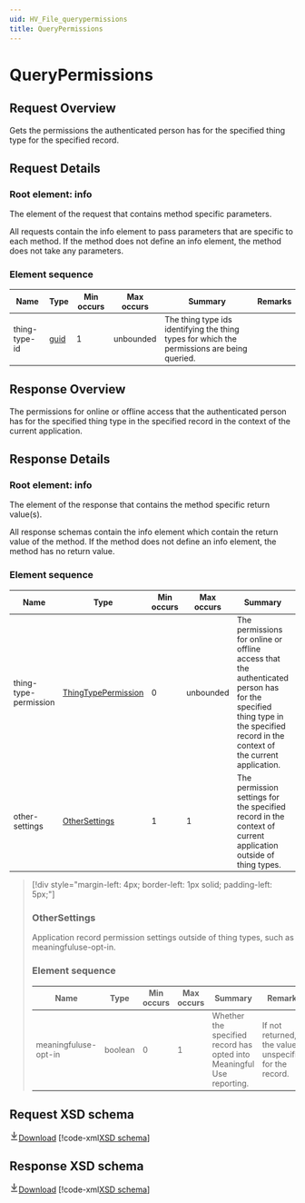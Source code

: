 ```yaml
---
uid: HV_File_querypermissions
title: QueryPermissions
---
```


# QueryPermissions

## Request Overview

Gets the permissions the authenticated person has for the specified thing type for the specified record.

## Request Details

<a name='info'></a>

### Root element: info

The element of the request that contains method specific parameters.

All requests contain the info element to pass parameters that are specific to each method. If the method does not define an info element, the method does not take any parameters.

### Element sequence

Name|Type|Min occurs|Max occurs|Summary|Remarks
---|---|---|---|---|---
thing-type-id|[guid](xref:HV_File_types#guid)|1|unbounded|The thing type ids identifying the thing types for which the permissions are being queried.|

## Response Overview

The permissions for online or offline access that the authenticated person has for the specified thing type in the specified record in the context of the current application.

## Response Details

<a name='info'></a>

### Root element: info

The element of the response that contains the method specific return value(s).

All response schemas contain the info element which contain the return value of the method. If the method does not define an info element, the method has no return value.

### Element sequence

Name|Type|Min occurs|Max occurs|Summary|Remarks
---|---|---|---|---|---
thing-type-permission|[ThingTypePermission](xref:HV_File_types#ThingTypePermission)|0|unbounded|The permissions for online or offline access that the authenticated person has for the specified thing type in the specified record in the context of the current application.|If for a thing type id in the request neither online nor offline access permissions are available, no result is returned for that particular thing type id.
other-settings|[OtherSettings](#OtherSettings)|1|1|The permission settings for the specified record in the context of current application outside of thing types.|

>[!div style="margin-left: 4px; border-left: 1px solid; padding-left: 5px;"]
>
> <a name='OtherSettings'></a>
>
> ### OtherSettings
>
> Application record permission settings outside of thing types, such as meaningfuluse-opt-in.
>
> ### Element sequence
>
> Name|Type|Min occurs|Max occurs|Summary|Remarks
> ---|---|---|---|---|---
> meaningfuluse-opt-in|boolean|0|1|Whether the specified record has opted into Meaningful Use reporting.|If not returned, the value is unspecified for the record.
>
>

## Request XSD schema
[![Download](/healthvault/images/download.png)Download](../xsd/method-querypermissions.xsd)
[!code-xml[XSD schema](../xsd/method-querypermissions.xsd)]

## Response XSD schema
[![Download](/healthvault/images/download.png)Download](../xsd/response-querypermissions.xsd)
[!code-xml[XSD schema](../xsd/response-querypermissions.xsd)]
